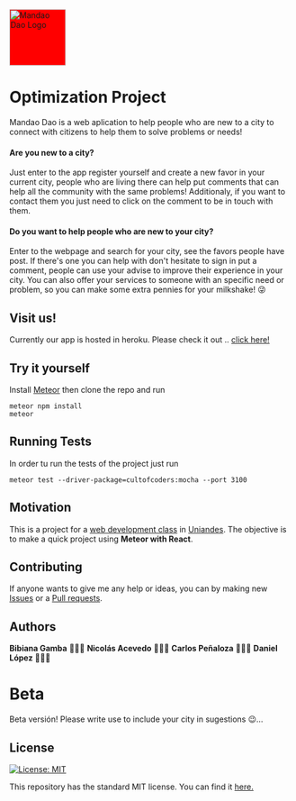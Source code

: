 
<img src="http://www.tecsaing.com/images/html/logo-footer.png" title="Sakana" alt="Mandao Dao Logo" href="" height = 100px width = 100px style="background-color:red;">



# Optimization Project

Mandao Dao is a web aplication to help people who are new to a city to connect with citizens to help them to solve problems or needs!

#### **Are you new to a city?**
Just enter to the app register yourself and create a new favor in your current city, people who are living there can help put comments that can help all the community with the same problems! Additionaly, if you want to contact them you just need to click on the comment to be in touch with them. 

#### **Do you want to help people who are new to your city?**
Enter to the webpage and search for your city, see the favors people have post. If there's one you can help with don't hesitate to sign in put a comment, people can use your advise to improve their experience in your city. You can also offer your services to someone with an specific need or problem, so you can make some extra pennies for your milkshake! 😜

## Visit us!
Currently our app is hosted in heroku. Please check it out .. [click here!](https://mandaodao.herokuapp.com/#/)

## Try it yourself

Install [Meteor](https://www.meteor.com/install) then clone the repo and run

```
meteor npm install
meteor
```

## Running Tests
In order tu run the tests of the project just run

```
meteor test --driver-package=cultofcoders:mocha --port 3100
```

## Motivation
This is a project for a [web development class](http://johnguerra.co/classes/webDevelopment_spring_2018/) in [Uniandes](https://www.uniandes.edu.co). The objective is to make a quick project using **Meteor with React**.

## Contributing
If anyone wants to give me any help or ideas, you can by making new [Issues](https://github.com/nacevedo/MandaoDao/issues) or a [Pull requests](https://github.com/nacevedo/MandaoDao/pulls).

## Authors 
**Bibiana Gamba** 👩🏽‍🎨
**Nicolás Acevedo** 👨🏼‍🔬
**Carlos Peñaloza** 👨🏻‍🚒
**Daniel López** 👨🏻‍🌾 


# Beta
Beta versión! Please write use to include your city in sugestions 😉...

## License
[![License: MIT](https://img.shields.io/badge/License-MIT-yellow.svg)](https://opensource.org/licenses/MIT)

This repository has the standard MIT license. You can find it [here.](https://github.com/nacevedo/MandaoDao/blob/master/LICENSE)
